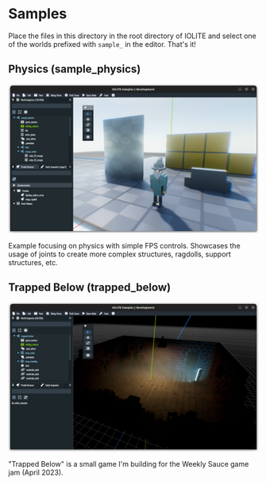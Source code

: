 # Samples

Place the files in this directory in the root directory of IOLITE and select one of the worlds prefixed with `sample_` in the editor. That's it!

## Physics (sample_physics)

![Physics Sample](../media/samples/sample_physics.png?raw=true)

Example focusing on physics with simple FPS controls. Showcases the usage of joints to create more complex structures, ragdolls, support structures, etc.

## Trapped Below (trapped_below)

![Physics Sample](../media/samples/trapped_below.png?raw=true)

"Trapped Below" is a small game I'm building for the Weekly Sauce game jam (April 2023).
